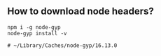 ## How to download node headers?

```shell
npm i -g node-gyp
node-gyp install -v

# ~/Library/Caches/node-gyp/16.13.0
```

